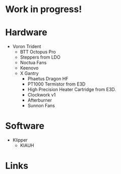 # Work in progress!

# Hardware
- Voron Trident
  - BTT Octopus Pro
  - Steppers from LDO
  - Noctua Fans
  - Keenovo
  - X Gantry
    - Phaetus Dragon HF
    - PT1000 Termistor from E3D
    - High Precision Heater Cartridge from E3D.
    - Clockwork v1
    - Afterburner
    - Sunnon Fans

# Software
- Klipper
  - KIAUH

# Links 

